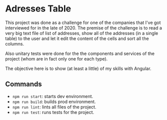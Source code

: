 # Adresses Table

This project was done as a challenge for one of the companies that I've got interviewed for in the late of 2020. The premise of the challenge is to read a very big text file of list of addresses, show all of the addresses (in a single table) to the user and let it edit the content of the cells and sort all the columns.

Also unitary tests were done for the the components and services of the project (whom are in fact only one for each type).

The objective here is to show (at least a little) of my skills with Angular.

## Commands

* `npm run start`: starts dev environment.
* `npm run build`: builds prod environment.
* `npm run lint`: lints all files of the project.
* `npm run test`: runs tests for the project.
